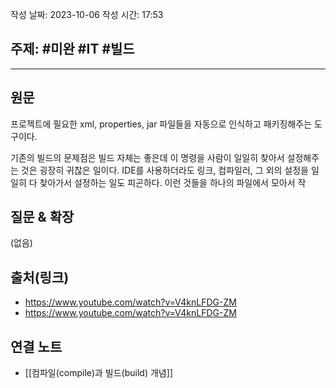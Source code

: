 작성 날짜: 2023-10-06
작성 시간: 17:53

## 주제: #미완 #IT #빌드 

----
## 원문
프로젝트에 필요한 xml, properties, jar 파일들을 자동으로 인식하고 패키징해주는 도구이다. 

기존의 빌드의 문제점은 빌드 자체는 좋은데 이 명령을 사람이 일일히 찾아서 설정해주는 것은 굉장히 귀찮은 일이다. IDE를 사용하더라도 링크, 컴파일러, 그 외의 설정을 일일히 다 찾아가서 설정하는 일도 피곤하다.
이런 것들을 하나의 파일에서 모아서 작

## 질문 & 확장

(없음)

## 출처(링크)
- https://www.youtube.com/watch?v=V4knLFDG-ZM
- https://www.youtube.com/watch?v=V4knLFDG-ZM

## 연결 노트
- [[컴파일(compile)과 빌드(build) 개념]]










